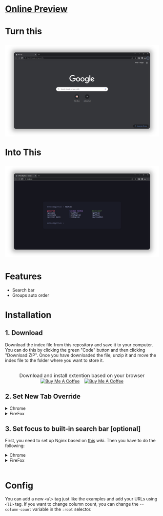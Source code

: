 # [Online Preview](https://mahbod.dev/Better-New-Tab/)
<h1>Turn this
<p align="center">
    <img src="./documentation_images/new-tab.png">
</p>

Into This
<p>
    <img src="./documentation_images/better-new-tab.png">
</p></h1>

# Features
- Search bar
- Groups auto order

# Installation
## 1. Download
Download the index file from this repository and save it to your computer. You can do this by clicking the green "Code" button and then clicking "Download ZIP". Once you have downloaded the file, unzip it and move the index file to the folder where you want to store it.

<p align="center">
    <br>
    <text style="font-size: 16px;">Download and install extention based on your browser</text>
    <br>
    <a href="https://addons.mozilla.org/en-US/firefox/addon/new-tab-override/" target="Firefox"><img src="https://user-images.githubusercontent.com/74229780/211720609-6ed494f5-cabe-412a-9a8a-c1be9be58c5c.png" alt="Buy Me A Coffee" width="28px"></a>&nbsp;&nbsp;&nbsp;
    <a href="https://chrome.google.com/webstore/detail/new-tab-redirect/icpgjfneehieebagbmdbhnlpiopdcmna" target="Google Chrome"><img src="https://user-images.githubusercontent.com/74229780/211722577-be8f1689-1883-4ab2-be85-7d938f34997f.png" alt="Buy Me A Coffee" width="28px"></a>

</p>

## 2. Set New Tab Override
<details>
<summary>Chrome</summary><br>

1. Open the extensions by typing "chrome://extensions/" in the address bar.
2. Find the "New Tab Redirect" extension and click the "Details" button.
3. Click the "Extension Options" button.
4. Go to the "URL" tab.
5. Paste the path to the index file you unzipped earlier into the "Redirect URL" field.
6. Then click the "Save" button.
</details>

<details>
  <summary>FireFox</summary>
<br>

1. Open the extensions by typing "about:addons" in the address bar.
2. Go to the "Extensions" tab.
3. Find the "New Tab Override" extension, click the three-dot button, and select options.
4. Set "Option" to "local file".
5. Click "Browse" and select the index file you unzipped earlier.
</details>

## 3. Set focus to built-in search bar [optional]
First, you need to set up Nginx based on [this](https://github.com/jimschubert/NewTab-Redirect/wiki#page-focus-on-file-redirects) wiki. Then you have to do the following:
<details>
<summary>Chrome</summary><br>

1. Go to the "Extension Options" page as you did before.
2. Go to the "URL" tab.
3. Paste "http://localhost" into the "Redirect URL" field.
4. Click the "Save" button.
</details>

<details>
  <summary>FireFox</summary>
<br>

1. Go to the "New Tab Override" settings as you did before.
2. Set "Option" to "custom URL".
3. Paste "http://localhost" into the "URL" field.
4. Check the "Set focus to the web page instead of the address bar" checkbox. 
</details><br>

# Config
You can add a new ```<ul>``` tag just like the examples and add your URLs using ```<li>``` tag.
If you want to change column count, you can change the ```--column-count``` variable in the ```:root``` selector.
